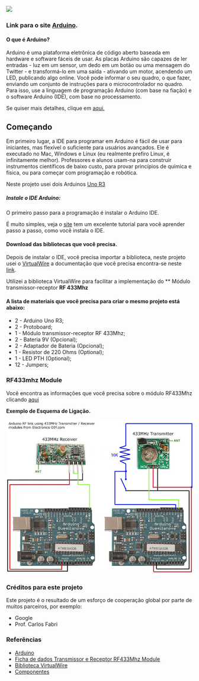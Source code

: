 ![](https://www.arduino.cc/en/uploads/Trademark/ArduinoCommunityLogo.png)

### Link para o site [Arduino](https://www.arduino.cc/https://www.arduino.cc/).

#### O que é Arduino?

Arduino é uma plataforma eletrônica de código aberto baseada em hardware e software fáceis de usar. As placas Arduino são capazes de ler entradas - luz em um sensor, um dedo em um botão ou uma mensagem do Twitter - e transformá-lo em uma saída - ativando um motor, acendendo um LED, publicando algo online. Você pode informar o seu quadro, o que fazer, enviando um conjunto de instruções para o microcontrolador no quadro. Para isso, use a linguagem de programação Arduino (com base na fiação) e o software Arduino (IDE), com base no processamento.

Se quiser mais detalhes, clique em [aqui.](Https://www.arduino.cc/pt/Guide/Introdução)


## Começando

Em primeiro lugar, a IDE para programar em Arduino é fácil de usar para iniciantes, mas flexível o suficiente para usuários avançados. Ele é executado no Mac, Windows e Linux (eu realmente prefiro Linux, é infinitamente melhor). Professores e alunos usam-na para construir instrumentos científicos de baixo custo, para provar princípios de química e física, ou para começar com programação e robótica.

Neste projeto usei dois Arduinos [Uno R3](https://store.arduino.cc/arduino-uno-rev3)

##### Instale o IDE Arduino:

O primeiro passo para a programação é instalar o Arduino IDE.

É muito simples, veja o [site](https://www.arduino.cc/en/Main/Software) tem um excelente tutorial para você aprender passo a passo, como você instala o IDE.

#### Download das bibliotecas que você precisa.

Depois de instalar o IDE, você precisa importar a biblioteca, neste projeto usei o [VirtualWire](http://www.airspayce.com/mikem/arduino/VirtualWire/VirtualWire-1.27.zip) a documentação que você precisa encontra-se neste [link](https://www.pjrc.com/teensy/td_libs_VirtualWire.html).

Utilizei a biblioteca VirtualWire para facilitar a implementação do ** Módulo transmissor-receptor **RF 433Mhz**

#### A lista de materiais que você precisa para criar o mesmo projeto está abaixo:

- 2 - Arduino Uno R3;
- 2 - Protoboard;
- 1 - Módulo transmissor-receptor RF 433Mhz;
- 2 - Bateria 9V (Opcional);
- 2 - Adaptador de Bateria (Opcional);
- 1 - Resistor de 220 Ohms (Optional);
- 1 - LED PTH (Optional);
- 12 - Jumpers;

### RF433mhz Module

Você encontra as informações que você precisa sobre o módulo RF433Mhz clicando [aqui](https://www.filipeflop.com/produto/modulo-rf-transmissor-receptor-433mhz-am/)

**Exemplo de Esquema de Ligação.**

![](images/image.jpg)

### Créditos para este projeto

Este projeto é o resultado de um esforço de cooperação global por parte de muitos parceiros, por exemplo:

- Google
- Prof. Carlos Fabri

### Referências ###

- [Arduino](https://www.arduino.cc/)
- [Ficha de dados Transmissor e Receptor RF433Mhz Module](https://www.filipeflop.com/produto/modulo-rf-transmissor-receptor-433mhz-am/)
- [Biblioteca VirtualWire](https://www.pjrc.com/teensy/td_libs_VirtualWire.html)
- [Componentes](https://www.googleadservices.com/pagead/aclk?sa=L&ai=DChcSEwilr6jdi_TXAhVFgJEKHU4FA1IYABAIGgJjZQ&ohost=www.google.com.br&cid=CAESEeD2i1POhdG0cASuDiqL_N03&sig=AOD64_22oKjpmyoDaCp5BxeiXaWFfCNRVg&ctype=5&q=&ved=0ahUKEwir6Zndi_TXAhXBkpAKHaTPAzkQ9aACCDU&adurl=)
